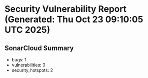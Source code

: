 # Security Vulnerability Report (Generated: Thu Oct 23 09:10:05 UTC 2025)


## SonarCloud Summary
* bugs: 1
* vulnerabilities: 0
* security_hotspots: 2
